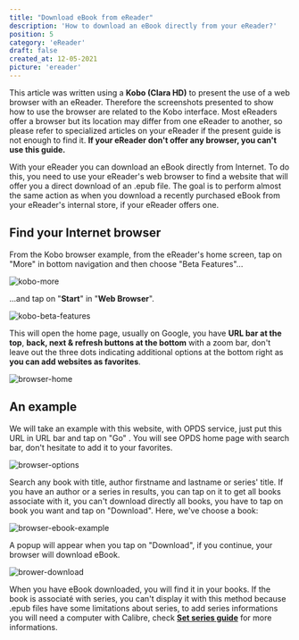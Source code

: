 ```yaml
---
title: "Download eBook from eReader"
description: 'How to download an eBook directly from your eReader?'
position: 5
category: 'eReader'
draft: false
created_at: 12-05-2021
picture: 'ereader'
---
```


<alert tpye="info" title="About">

This article was written using a **Kobo (Clara HD)** to present the use of a web browser with an eReader. Therefore the screenshots presented to show how to use the browser are related to the Kobo interface. Most eReaders offer a browser but its location may differ from one eReader to another, so please refer to specialized articles on your eReader if the present guide is not enough to find it. **If your eReader don't offer any browser, you can't use this guide.**

</alert>

With your eReader you can download an eBook directly from Internet. To do this, you need to use your eReader's web browser to find a website that will offer you a direct download of an .epub file. The goal is to perform almost the same action as when you download a recently purchased eBook from your eReader's internal store, if your eReader offers one.

## Find your Internet browser

From the Kobo browser example, from the eReader's home screen, tap on "More" in bottom navigation and then choose "Beta Features"...

![kobo-more](/images/guides/ereader-download-ebook-from-ereader/kobo-more.webp)

...and tap on "**Start**" in "**Web Browser**".

![kobo-beta-features](/images/guides/ereader-download-ebook-from-ereader/kobo-beta-features.webp)

This will open the home page, usually on Google, you have **URL bar at the top**, **back, next & refresh buttons at the bottom** with a zoom bar, don't leave out the three dots indicating additional options at the bottom right as **you can add websites as favorites**.

![browser-home](/images/guides/ereader-download-ebook-from-ereader/browser-home.webp)

## An example

We will take an example with this website, with <api-link endpoint="/opds">OPDS service</api-link>, just put this URL in URL bar and tap on "Go" <api-link endpoint="/opds" :refer-it-self="true"></api-link>. You will see OPDS home page with search bar, don't hesitate to add it to your favorites.

![browser-options](/images/guides/ereader-download-ebook-from-ereader/browser-options.webp)

Search any book with title, author firstname and lastname or series' title. If you have an author or a series in results, you can tap on it to get all books associate with it, you can't download directly all books, you have to tap on book you want and tap on "Download". Here, we've choose a book:

![browser-ebook-example](/images/guides/ereader-download-ebook-from-ereader/browser-ebook-example.webp)

A popup will appear when you tap on "Download", if you continue, your browser will download eBook.

![brower-download](/images/guides/ereader-download-ebook-from-ereader/brower-download.webp)

When you have eBook downloaded, you will find it in your books. If the book is associaté with series, you can't display it with this method because .epub files have some limitations about series, to add series informations you will need a computer with Calibre, check [**Set series guide**](/guides/ereader-series) for more informations.
